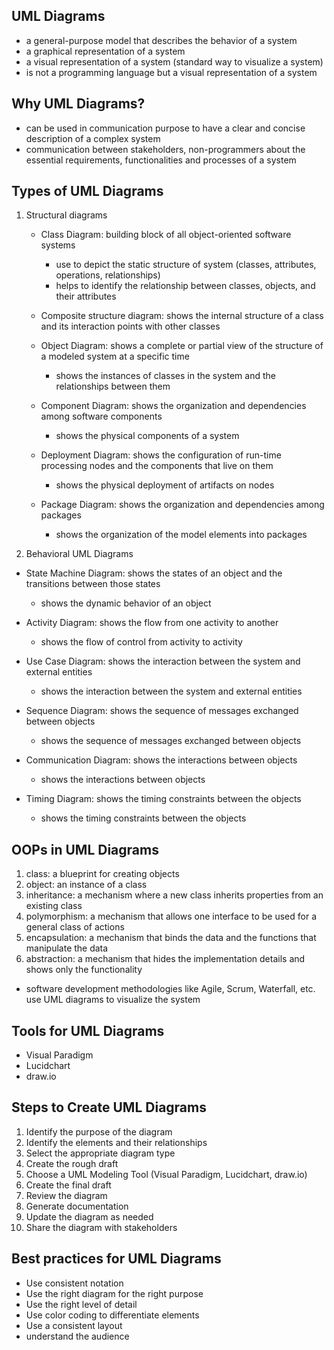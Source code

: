 ## UML Diagrams

- a general-purpose model that describes the behavior of a system
- a graphical representation of a system
- a visual representation of a system (standard way to visualize a system)
- is not a programming language but a visual representation of a system

## Why UML Diagrams?

- can be used in communication purpose to have a clear and concise description of a complex system
- communication between stakeholders, non-programmers about the essential requirements, functionalities and processes of a system

## Types of UML Diagrams

1. Structural diagrams

   - Class Diagram: building block of all object-oriented software systems

     - use to depict the static structure of system (classes, attributes, operations, relationships)
     - helps to identify the relationship between classes, objects, and their attributes

   - Composite structure diagram: shows the internal structure of a class and its interaction points with other classes

   - Object Diagram: shows a complete or partial view of the structure of a modeled system at a specific time

     - shows the instances of classes in the system and the relationships between them

   - Component Diagram: shows the organization and dependencies among software components

     - shows the physical components of a system

   - Deployment Diagram: shows the configuration of run-time processing nodes and the components that live on them

     - shows the physical deployment of artifacts on nodes

   - Package Diagram: shows the organization and dependencies among packages
     - shows the organization of the model elements into packages

2. Behavioral UML Diagrams

- State Machine Diagram: shows the states of an object and the transitions between those states

  - shows the dynamic behavior of an object

- Activity Diagram: shows the flow from one activity to another

  - shows the flow of control from activity to activity

- Use Case Diagram: shows the interaction between the system and external entities

  - shows the interaction between the system and external entities

- Sequence Diagram: shows the sequence of messages exchanged between objects

  - shows the sequence of messages exchanged between objects

- Communication Diagram: shows the interactions between objects

  - shows the interactions between objects

- Timing Diagram: shows the timing constraints between the objects
  - shows the timing constraints between the objects

## OOPs in UML Diagrams

1. class: a blueprint for creating objects
2. object: an instance of a class
3. inheritance: a mechanism where a new class inherits properties from an existing class
4. polymorphism: a mechanism that allows one interface to be used for a general class of actions
5. encapsulation: a mechanism that binds the data and the functions that manipulate the data
6. abstraction: a mechanism that hides the implementation details and shows only the functionality

- software development methodologies like Agile, Scrum, Waterfall, etc. use UML diagrams to visualize the system

## Tools for UML Diagrams

- Visual Paradigm
- Lucidchart
- draw.io

## Steps to Create UML Diagrams

1. Identify the purpose of the diagram
2. Identify the elements and their relationships
3. Select the appropriate diagram type
4. Create the rough draft
5. Choose a UML Modeling Tool (Visual Paradigm, Lucidchart, draw.io)
6. Create the final draft
7. Review the diagram
8. Generate documentation
9. Update the diagram as needed
10. Share the diagram with stakeholders

## Best practices for UML Diagrams

- Use consistent notation
- Use the right diagram for the right purpose
- Use the right level of detail
- Use color coding to differentiate elements
- Use a consistent layout
- understand the audience
